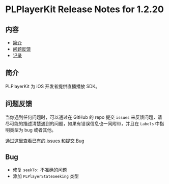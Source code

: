 # PLPlayerKit Release Notes for 1.2.20

## 内容

- [简介](#简介)
- [问题反馈](#问题反馈)
- [记录](#记录)
	
## 简介

PLPlayerKit 为 iOS 开发者提供直播播放 SDK。

## 问题反馈

当你遇到任何问题时，可以通过在 GitHub 的 repo 提交 ```issues``` 来反馈问题，请尽可能的描述清楚遇到的问题，如果有错误信息也一同附带，并且在 ```Labels``` 中指明类型为 bug 或者其他。

[通过这里查看已有的 issues 和提交 Bug](https://github.com/pili-engineering/PLPlayerKit/issues)

## Bug

- 修复 `seekTo:` 不准确的问题
- 添加 `PLPlayerStateSeeking` 类型